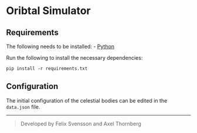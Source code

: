 # Oribtal Simulator

## Requirements

The following needs to be installed:
    - [Python](https://www.python.org/downloads/)

Run the following to install the necessary dependencies:

```pip install -r requirements.txt```

## Configuration

The initial configuration of the celestial bodies can be edited in the `data.json` file.

---
> Developed by Felix Svensson and Axel Thornberg
